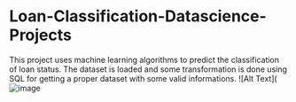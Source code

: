 # Loan-Classification-Datascience-Projects
This project uses machine learning algorithms to predict the classification of loan status. The dataset is loaded and some transformation is done using SQL for getting a proper dataset with some valid informations.
![Alt Text](![image](https://github.com/bala-1409/Loan-Classification-Data-science-Projects/assets/136687053/daf72b0f-be70-4fc2-bff7-7fb7b3dc5f42)
